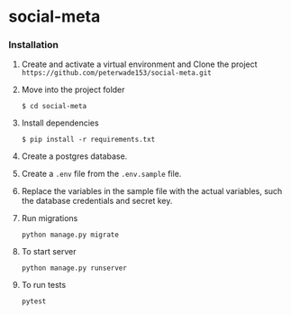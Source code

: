 # social-meta

### Installation
1. Create and activate a virtual environment and Clone the project `https://github.com/peterwade153/social-meta.git`

2. Move into the project folder
   ```
   $ cd social-meta
   ```

3. Install dependencies 
   ```
   $ pip install -r requirements.txt
   ```

4. Create a postgres database.

5. Create a `.env` file from the `.env.sample` file. 

6. Replace the variables in the sample file with the actual variables, such the database credentials and secret key. 

7. Run migrations
   ```
   python manage.py migrate
   ```

8. To start server
   ```
   python manage.py runserver
   ```

8. To run tests
   ```
   pytest
